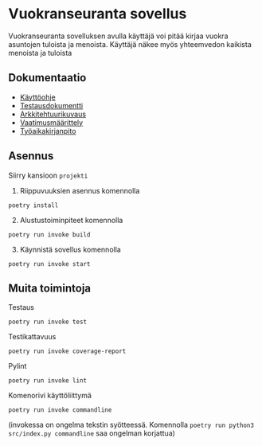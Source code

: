 # Vuokranseuranta sovellus
Vuokranseuranta sovelluksen avulla käyttäjä voi pitää kirjaa vuokra asuntojen tuloista ja menoista. Käyttäjä näkee myös yhteemvedon kaikista menoista ja tuloista

## Dokumentaatio
- [Käyttöohje](projekti/dokumentaatio/kayttoohje.md)
- [Testausdokumentti](projekti/dokumentaatio/testaus.md)
- [Arkkitehtuurikuvaus](projekti/dokumentaatio/arkkitehtuuri.md)
- [Vaatimusmäärittely](projekti/dokumentaatio/vaatimusmaarittely.md)
- [Työaikakirjanpito](projekti/dokumentaatio/tyoaikakirjanito.md)

## Asennus

Siirry kansioon `projekti`

1. Riippuvuuksien asennus komennolla
```
poetry install
```
2. Alustustoiminpiteet komennolla
```
poetry run invoke build
```
3. Käynnistä sovellus komennolla
```
poetry run invoke start
```

## Muita toimintoja

Testaus
```
poetry run invoke test
```

Testikattavuus
```
poetry run invoke coverage-report
```

Pylint
```
poetry run invoke lint
```

Komenorivi käyttöliittymä
```
poetry run invoke commandline
```
(invokessa on ongelma tekstin syötteessä. Komennolla `poetry run python3 src/index.py commandline` saa ongelman korjattua)